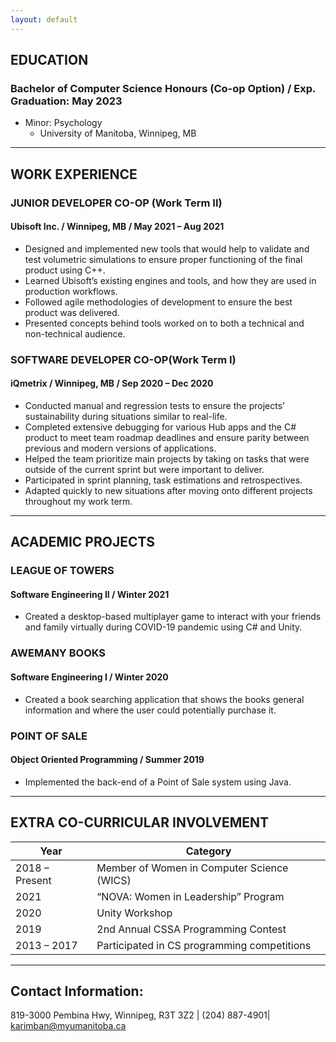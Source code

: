 ```yaml
---
layout: default
---
```


## EDUCATION
### Bachelor of Computer Science Honours (Co-op Option) / Exp. Graduation: May 2023
- Minor: Psychology
    - University of Manitoba, Winnipeg, MB

---

## WORK EXPERIENCE
### JUNIOR DEVELOPER CO-OP (Work Term II)
#### Ubisoft Inc. / Winnipeg, MB / May 2021 – Aug 2021
- Designed and implemented new tools that would help to validate and test volumetric simulations to ensure proper functioning of the final product using C++.
- Learned Ubisoft’s existing engines and tools, and how they are used in production workflows.
- Followed agile methodologies of development to ensure the best product was delivered.
- Presented concepts behind tools worked on to both a technical and non-technical audience.

### SOFTWARE DEVELOPER CO-OP(Work Term I)
#### iQmetrix / Winnipeg, MB / Sep 2020 – Dec 2020
- Conducted manual and regression tests to ensure the projects’ sustainability during situations similar to real-life.
- Completed extensive debugging for various Hub apps and the C# product to meet team roadmap deadlines and ensure parity between previous and modern versions of applications.
- Helped the team prioritize main projects by taking on tasks that were outside of the current sprint but were important to deliver.
- Participated in sprint planning, task estimations and retrospectives.
- Adapted quickly to new situations after moving onto different projects throughout my work term.

---

## ACADEMIC PROJECTS
### LEAGUE OF TOWERS
#### Software Engineering II / Winter 2021
- Created a desktop-based multiplayer game to interact with your friends and family virtually during COVID-19 pandemic using C# and Unity. 
### AWEMANY BOOKS
#### Software Engineering I / Winter 2020
- Created a book searching application that shows the books general information and where the user could potentially purchase it.
### POINT OF SALE
#### Object Oriented Programming / Summer 2019
- Implemented the back-end of a Point of Sale system using Java.

---

## EXTRA CO-CURRICULAR INVOLVEMENT

Year | Category
-----|--------
2018 – Present | Member of Women in Computer Science (WICS)
2021  | “NOVA: Women in Leadership” Program
2020  | Unity Workshop
2019  | 2nd Annual CSSA Programming Contest
2013 – 2017  | Participated in CS programming competitions	

---

## Contact Information: 
819-3000 Pembina Hwy, Winnipeg, R3T 3Z2 | (204) 887-4901| karimban@myumanitoba.ca

